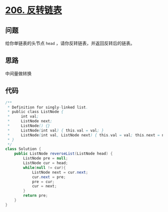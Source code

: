 # [206. 反转链表](https://leetcode-cn.com/problems/reverse-linked-list/)

## 问题

给你单链表的头节点 `head` ，请你反转链表，并返回反转后的链表。

## 思路

中间量做转换

## 代码

```java
/**
 * Definition for singly-linked list.
 * public class ListNode {
 *     int val;
 *     ListNode next;
 *     ListNode() {}
 *     ListNode(int val) { this.val = val; }
 *     ListNode(int val, ListNode next) { this.val = val; this.next = next; }
 * }
 */
class Solution {
    public ListNode reverseList(ListNode head) {
        ListNode pre = null;
        ListNode cur = head;
        while(null != cur){
            ListNode next = cur.next;
            cur.next = pre;
            pre = cur;
            cur = next;
        }
        return pre;
    }
}
```

